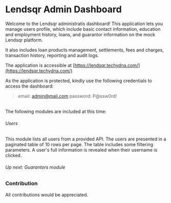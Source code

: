 # Lendsqr Admin Dashboard

Welcome to the Lendsqr administratis dashboard! This application lets you manage users profile, which include basic contact information, education and employment history, loans, and guarantor information on the mock Lendsqr platform.

It also includes loan products management, settlements, fees and charges, transaction history, reporting and audit logs.

The application is accessible at [https://lendsqr.techydna.com/](https://lendsqr.techydna.com/)

As the application is protected, kindly use the following credentials to access the dashboard:

> email: admin@mail.com
> password: P@ssw0rd!


<br />The following modules are included at this time:<br />

###### Users
This module lists all users from a provided API. The users are presented in a paginated table of 10 rows per page. The table includes some filtering parameters. A user's full information is revealed when their username is clicked.

###### Up next: Guarantors module


### Contribution
All contributions would be appreciated.